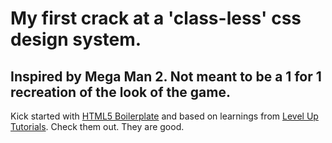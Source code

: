 # My first crack at a 'class-less' css design system. 

## Inspired by Mega Man 2. Not meant to be a 1 for 1 recreation of the look of the game.  
  
  
Kick started with [HTML5 Boilerplate](https://html5boilerplate.com/ "HTML5 Boilerplate") and based on learnings from [Level Up Tutorials](https://www.leveluptutorials.com/tutorials/modern-css-design-systems "Level Up Tutorials"). Check them out. They are good.